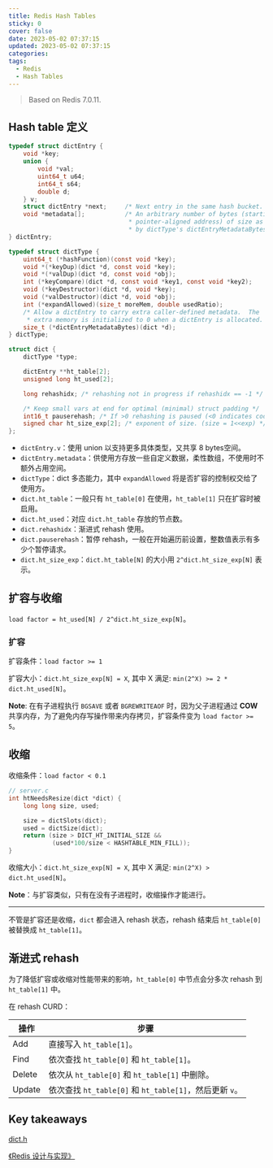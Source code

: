 ```yaml
---
title: Redis Hash Tables
sticky: 0
cover: false
date: 2023-05-02 07:37:15
updated: 2023-05-02 07:37:15
categories:
tags:   
  - Redis
  - Hash Tables
---
```


> Based on Redis 7.0.11.

## Hash table 定义

```C
typedef struct dictEntry {
    void *key;
    union {
        void *val;
        uint64_t u64;
        int64_t s64;
        double d;
    } v;
    struct dictEntry *next;     /* Next entry in the same hash bucket. */
    void *metadata[];           /* An arbitrary number of bytes (starting at a
                                 * pointer-aligned address) of size as returned
                                 * by dictType's dictEntryMetadataBytes(). */
} dictEntry;

typedef struct dictType {
    uint64_t (*hashFunction)(const void *key);
    void *(*keyDup)(dict *d, const void *key);
    void *(*valDup)(dict *d, const void *obj);
    int (*keyCompare)(dict *d, const void *key1, const void *key2);
    void (*keyDestructor)(dict *d, void *key);
    void (*valDestructor)(dict *d, void *obj);
    int (*expandAllowed)(size_t moreMem, double usedRatio);
    /* Allow a dictEntry to carry extra caller-defined metadata.  The
     * extra memory is initialized to 0 when a dictEntry is allocated. */
    size_t (*dictEntryMetadataBytes)(dict *d);
} dictType;

struct dict {
    dictType *type;

    dictEntry **ht_table[2];
    unsigned long ht_used[2];

    long rehashidx; /* rehashing not in progress if rehashidx == -1 */

    /* Keep small vars at end for optimal (minimal) struct padding */
    int16_t pauserehash; /* If >0 rehashing is paused (<0 indicates coding error) */
    signed char ht_size_exp[2]; /* exponent of size. (size = 1<<exp) */
};
```

- `dictEntry.v`：使用 union 以支持更多具体类型，又共享 8 bytes空间。
- `dictEntry.metadata`：供使用方存放一些自定义数据，柔性数组，不使用时不额外占用空间。
- `dictType`：dict 多态能力，其中 `expandAllowed` 将是否扩容的控制权交给了使用方。
- `dict.ht_table`：一般只有 `ht_table[0]` 在使用，`ht_table[1]` 只在扩容时被启用。
- `dict.ht_used`：对应 `dict.ht_table` 存放的节点数。
- `dict.rehashidx`：渐进式 rehash 使用。
- `dict.pauserehash`：暂停 rehash，一般在开始遍历前设置，整数值表示有多少个暂停请求。
- `dict.ht_size_exp`：`dict.ht_table[N]` 的大小用 `2^dict.ht_size_exp[N]` 表示。

## 扩容与收缩

`load factor = ht_used[N] / 2^dict.ht_size_exp[N]`。

### 扩容

扩容条件：`load factor >= 1`

扩容大小：`dict.ht_size_exp[N] = X`, 其中 X 满足: `min(2^X) >= 2 * dict.ht_used[N]`。

**Note**: 在有子进程执行 `BGSAVE` 或者 `BGREWRITEAOF` 时，因为父子进程通过 **COW** 共享内存，为了避免内存写操作带来内存拷贝，扩容条件变为 `load factor >= 5`。

## 收缩

收缩条件：`load factor < 0.1`

```C
// server.c
int htNeedsResize(dict *dict) {
    long long size, used;

    size = dictSlots(dict);
    used = dictSize(dict);
    return (size > DICT_HT_INITIAL_SIZE &&
            (used*100/size < HASHTABLE_MIN_FILL));
}
```

收缩大小：`dict.ht_size_exp[N] = X`, 其中 X 满足: `min(2^X) > dict.ht_used[N]`。

**Note**：与扩容类似，只有在没有子进程时，收缩操作才能进行。

---

不管是扩容还是收缩，`dict` 都会进入 rehash 状态，rehash 结束后 `ht_table[0]` 被替换成 `ht_table[1]`。

## 渐进式 rehash

为了降低扩容或收缩对性能带来的影响，`ht_table[0]` 中节点会分多次 rehash 到 `ht_table[1]` 中。

在 rehash CURD：

| 操作   | 步骤                                                    |
| ------ | ------------------------------------------------------- |
| Add    | 直接写入 `ht_table[1]`。                                |
| Find   | 依次查找 `ht_table[0]` 和 `ht_table[1]`。               |
| Delete | 依次从 `ht_table[0]` 和 `ht_table[1]` 中删除。          |
| Update | 依次查找 `ht_table[0]` 和 `ht_table[1]`，然后更新 `v`。 |

## Key takeaways

[dict.h](https://github.com/redis/redis/blob/7.0/src/dict.h)

[《Redis 设计与实现》](http://redisbook.com)
